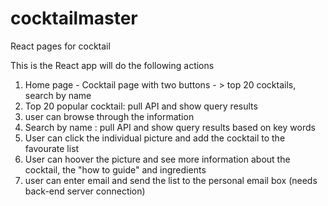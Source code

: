 # cocktailmaster

React pages for cocktail

This is the React app will do the following actions

1. Home page - Cocktail page with two buttons - > top 20 cocktails, search by name
2. Top 20 popular cocktail: pull API and show query results
3. user can browse through the information
4. Search by name : pull API and show query results based on key words
5. User can click the individual picture and add the cocktail to the favourate list
6. User can hoover the picture and see more information about the cocktail, the "how to guide" and ingredients
7. user can enter email and send the list to the personal email box (needs back-end server connection)

